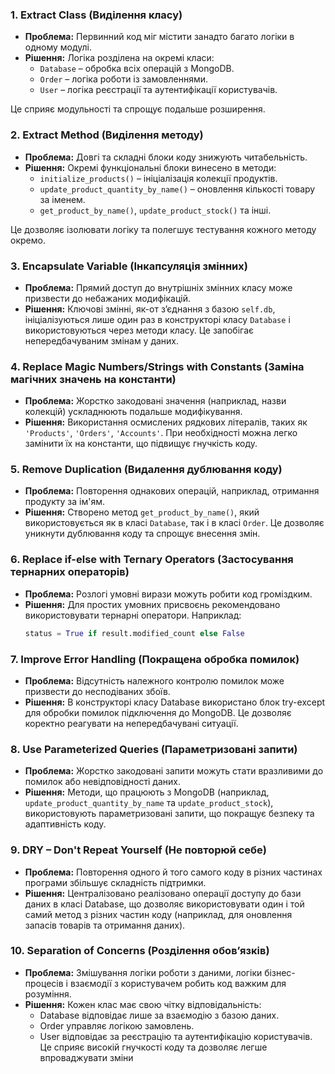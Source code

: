 ### 1. **Extract Class (Виділення класу)**
- **Проблема:** Первинний код міг містити занадто багато логіки в одному модулі.
- **Рішення:** Логіка розділена на окремі класи:
  - `Database` – обробка всіх операцій з MongoDB.
  - `Order` – логіка роботи із замовленнями.
  - `User` – логіка реєстрації та аутентифікації користувачів.
  
Це сприяє модульності та спрощує подальше розширення.

### 2. **Extract Method (Виділення методу)**
- **Проблема:** Довгі та складні блоки коду знижують читабельність.
- **Рішення:** Окремі функціональні блоки винесено в методи:
  - `initialize_products()` – ініціалізація колекції продуктів.
  - `update_product_quantity_by_name()` – оновлення кількості товару за іменем.
  - `get_product_by_name()`, `update_product_stock()` та інші.
  
Це дозволяє ізолювати логіку та полегшує тестування кожного методу окремо.

### 3. **Encapsulate Variable (Інкапсуляція змінних)**
- **Проблема:** Прямий доступ до внутрішніх змінних класу може призвести до небажаних модифікацій.
- **Рішення:** Ключові змінні, як-от з’єднання з базою `self.db`, ініціалізуються лише один раз в конструкторі класу `Database` і використовуються через методи класу. Це запобігає непередбачуваним змінам у даних.

### 4. **Replace Magic Numbers/Strings with Constants (Заміна магічних значень на константи)**
- **Проблема:** Жорстко закодовані значення (наприклад, назви колекцій) ускладнюють подальше модифікування.
- **Рішення:** Використання осмислених рядкових літералів, таких як `'Products'`, `'Orders'`, `'Accounts'`. При необхідності можна легко замінити їх на константи, що підвищує гнучкість коду.

### 5. **Remove Duplication (Видалення дублювання коду)**
- **Проблема:** Повторення однакових операцій, наприклад, отримання продукту за ім'ям.
- **Рішення:** Створено метод `get_product_by_name()`, який використовується як в класі `Database`, так і в класі `Order`. Це дозволяє уникнути дублювання коду та спрощує внесення змін.

### 6. **Replace if-else with Ternary Operators (Застосування тернарних операторів)**
- **Проблема:** Розлогі умовні вирази можуть робити код громіздким.
- **Рішення:** Для простих умовних присвоєнь рекомендовано використовувати тернарні оператори. Наприклад:
  ```python
  status = True if result.modified_count else False
### 7. **Improve Error Handling (Покращена обробка помилок)**
- **Проблема:** Відсутність належного контролю помилок може призвести до несподіваних збоїв.
- **Рішення:** В конструкторі класу Database використано блок try-except для обробки помилок підключення до MongoDB. Це дозволяє коректно реагувати на непередбачувані ситуації.
### 8. **Use Parameterized Queries (Параметризовані запити)**
- **Проблема:** Жорстко закодовані запити можуть стати вразливими до помилок або невідповідності даних.
- **Рішення:** Методи, що працюють з MongoDB (наприклад, `update_product_quantity_by_name` та `update_product_stock`), використовують параметризовані запити, що покращує безпеку та адаптивність коду.
### 9. **DRY – Don't Repeat Yourself (Не повторюй себе)**
- **Проблема:** Повторення одного й того самого коду в різних частинах програми збільшує складність підтримки.
- **Рішення:** Централізовано реалізовано операції доступу до бази даних в класі Database, що дозволяє використовувати один і той самий метод з різних частин коду (наприклад, для оновлення запасів товарів та отримання даних).
### 10. **Separation of Concerns (Розділення обов’язків)**
- **Проблема:** Змішування логіки роботи з даними, логіки бізнес-процесів і взаємодії з користувачем робить код важким для розуміння.
- **Рішення:** Кожен клас має свою чітку відповідальність:
  - Database відповідає лише за взаємодію з базою даних.
  - Order управляє логікою замовлень.
  - User відповідає за реєстрацію та аутентифікацію користувачів.
Це сприяє високій гнучкості коду та дозволяє легше впроваджувати зміни
